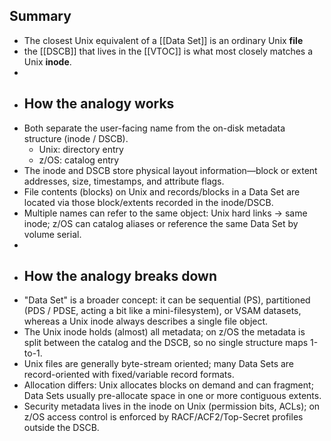 ## Summary
- The closest Unix equivalent of a [[Data Set]] is an ordinary Unix **file**
- the [[DSCB]] that lives in the [[VTOC]] is what most closely matches a Unix **inode**.
-
- ## How the analogy works
- Both separate the user-facing name from the on-disk metadata structure (inode / DSCB).
  - Unix: directory entry
  - z/OS: catalog entry
- The inode and DSCB store physical layout information—block or extent addresses, size, timestamps, and attribute flags.
- File contents (blocks) on Unix and records/blocks in a Data Set are located via those block/extents recorded in the inode/DSCB.
- Multiple names can refer to the same object: Unix hard links → same inode; z/OS can catalog aliases or reference the same Data Set by volume serial.
-
- ## How the analogy breaks down
- "Data Set" is a broader concept: it can be sequential (PS), partitioned (PDS / PDSE, acting a bit like a mini-filesystem), or VSAM datasets, whereas a Unix inode always describes a single file object.
- The Unix inode holds (almost) all metadata; on z/OS the metadata is split between the catalog and the DSCB, so no single structure maps 1-to-1.
- Unix files are generally byte-stream oriented; many Data Sets are record-oriented with fixed/variable record formats.
- Allocation differs: Unix allocates blocks on demand and can fragment; Data Sets usually pre-allocate space in one or more contiguous extents.
- Security metadata lives in the inode on Unix (permission bits, ACLs); on z/OS access control is enforced by RACF/ACF2/Top-Secret profiles outside the DSCB.